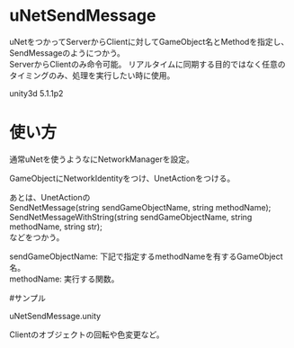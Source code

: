 # uNetSendMessage
uNetをつかってServerからClientに対してGameObject名とMethodを指定し、SendMessageのようにつかう。  
ServerからClientのみ命令可能。
リアルタイムに同期する目的ではなく任意のタイミングのみ、処理を実行したい時に使用。

unity3d 5.1.1p2

# 使い方

通常uNetを使うようなにNetworkManagerを設定。

GameObjectにNetworkIdentityをつけ、UnetActionをつける。

あとは、UnetActionの  
SendNetMessage(string sendGameObjectName, string methodName);  
SendNetMessageWithString(string sendGameObjectName, string methodName, string str);  
などをつかう。

sendGameObjectName: 下記で指定するmethodNameを有するGameObject名。  
methodName: 実行する関数。

#サンプル

uNetSendMessage.unity 

Clientのオブジェクトの回転や色変更など。
